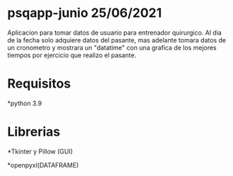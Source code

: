 # psqapp-junio 25/06/2021
Aplicacion para tomar datos de usuario para entrenador quirurgico. Al dia de la fecha solo adquiere datos del pasante, mas adelante tomara datos de un cronometro y mostrara un "datatime" con una grafica de los mejores tiempos por ejercicio que realizo el pasante.

# Requisitos
*python 3.9

# Librerias

*Tkinter y Pillow (GUI) 

*openpyxl(DATAFRAME) 

